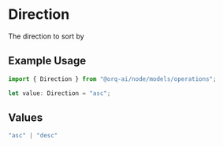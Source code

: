 # Direction

The direction to sort by

## Example Usage

```typescript
import { Direction } from "@orq-ai/node/models/operations";

let value: Direction = "asc";
```

## Values

```typescript
"asc" | "desc"
```
